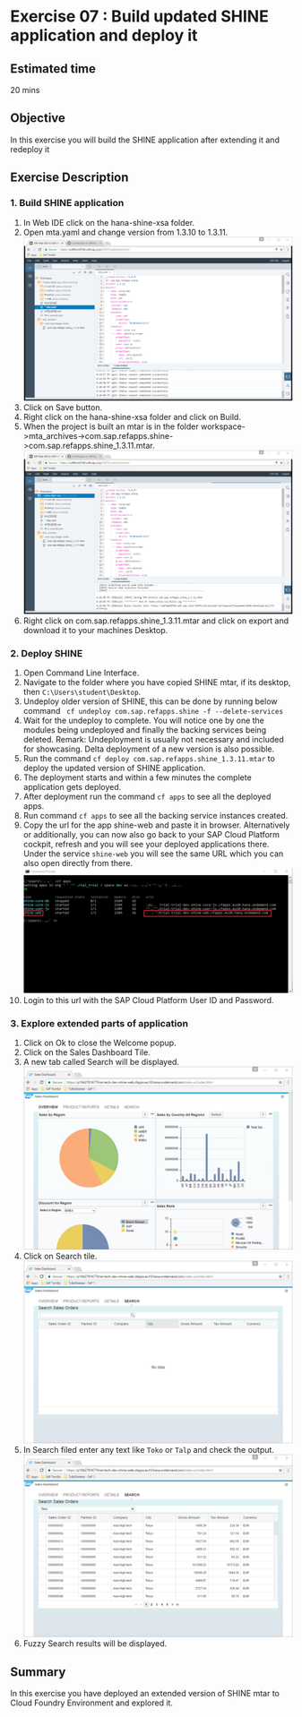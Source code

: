 Exercise 07 : Build updated SHINE application and deploy it
===============

## Estimated time

20 mins

## Objective
In this exercise you will build the SHINE application after extending it and redeploy it

## Exercise Description

### 1. Build SHINE application
1. In Web IDE click on the hana-shine-xsa folder.
2. Open mta.yaml and change version from 1.3.10 to 1.3.11.  
![Alt text](./images/Update_MTA.jpg "Update MTA")
3. Click on Save button.
4. Right click on the hana-shine-xsa folder and click on Build.
5. When the project is built an mtar is in the folder workspace->mta_archives->com.sap.refapps.shine->com.sap.refapps.shine_1.3.11.mtar.  
![Alt text](./images/Build.jpg "Build")
6. Right click on com.sap.refapps.shine_1.3.11.mtar and click on export and download it to your machines Desktop.

### 2. Deploy SHINE 
1. Open Command Line Interface.
2. Navigate to the folder where you have copied SHINE mtar, if its desktop, then `C:\Users\student\Desktop`.
3. Undeploy older version of SHINE, this can be done by running below command
` cf undeploy com.sap.refapps.shine -f --delete-services`
4. Wait for the undeploy to complete. You will notice one by one the modules being undeployed and finally the backing services being deleted. Remark: Undeployment is usually not necessary and included for showcasing. Delta deployment of a new version is also possible.
5. Run the command `cf deploy com.sap.refapps.shine_1.3.11.mtar` to deploy the updated version of SHINE application.
6. The deployment starts and within a few minutes the complete application gets deployed.
7. After deployment run the command `cf apps` to see all the deployed apps.
8. Run command `cf apps` to see all the backing service instances created.
9. Copy the url for the app shine-web and paste it in browser. Alternatively or additionally, you can now also go back to your SAP Cloud Platform cockpit, refresh and you will see your deployed applications there. Under the service `shine-web` you will see the same URL which you can also open directly from there. 
![Alt text](./images/CF_Apps.jpg "CF Apps")
10. Login to this url with the SAP Cloud Platform User ID and Password.

### 3. Explore extended parts of application
1. Click on Ok to close the Welcome popup.
2. Click on the Sales Dashboard Tile.
3. A new tab called Search will be displayed.  
![Alt text](./images/Sales_Dashboard.jpg "Sales Dashboard")
4. Click on Search tile.  
![Alt text](./images/Search_Tab.jpg "Search Tab")
5. In Search filed enter any text like `Toko` or `Talp` and check the output.  
![Alt text](./images/Search_Tab_Results.jpg "Search Tab Results")
6. Fuzzy Search results will be displayed. 

## Summary
In this exercise you have deployed an extended version of SHINE mtar to Cloud Foundry Environment and explored it.
